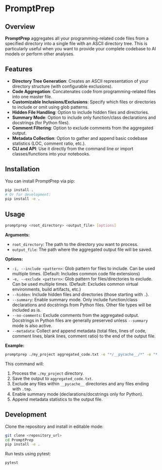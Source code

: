 # PromptPrep

## Overview

**PromptPrep** aggregates all your programming-related code files from a specified directory into a single file with an ASCII directory tree. This is particularly useful when you want to provide your complete codebase to AI models or perform other analyses.

## Features

- **Directory Tree Generation**: Creates an ASCII representation of your directory structure (with configurable exclusions).
- **Code Aggregation**: Concatenates code from programming-related files into one master file.
- **Customizable Inclusions/Exclusions**: Specify which files or directories to include or omit using glob patterns.
- **Hidden File Handling**: Option to include hidden files and directories.
- **Summary Mode**: Option to include only function/class declarations and docstrings (for Python files).
- **Comment Filtering**: Option to exclude comments from the aggregated output.
- **Metadata Collection**: Option to gather and append basic codebase statistics (LOC, comment ratio, etc.).
- **CLI and API**: Use it directly from the command line or import classes/functions into your notebooks.

## Installation

You can install PromptPrep via pip:

```bash
pip install .
# Or for development:
pip install -e .
```

## Usage

```bash
promptprep <root_directory> <output_file> [options]
```

**Arguments:**

*   `root_directory`: The path to the directory you want to process.
*   `output_file`: The path where the aggregated output file will be saved.

**Options:**

*   `-i, --include <pattern>`: Glob pattern for files to include. Can be used multiple times. (Default: Includes common code file extensions)
*   `-e, --exclude <pattern>`: Glob pattern for files/directories to exclude. Can be used multiple times. (Default: Excludes common virtual environments, build artifacts, etc.)
*   `--hidden`: Include hidden files and directories (those starting with `.`).
*   `--summary`: Enable summary mode. Only include function/class declarations and docstrings from Python files. Other file types will be included as is.
*   `--no-comments`: Exclude comments from the aggregated output. Docstrings in Python files are generally preserved unless `--summary` mode is also active.
*   `--metadata`: Collect and append metadata (total files, lines of code, comment lines, blank lines, comment ratio) to the end of the output file.

**Example:**

```bash
promptprep ./my_project aggregated_code.txt -e "*/__pycache__/*" -e "*.tmp" --summary --metadata
```

This command will:

1.  Process the `./my_project` directory.
2.  Save the output to `aggregated_code.txt`.
3.  Exclude any files within `__pycache__` directories and any files ending with `.tmp`.
4.  Enable summary mode (declarations/docstrings only for Python).
5.  Append metadata statistics to the output file.

## Development

Clone the repository and install in editable mode:

```bash
git clone <repository_url>
cd PromptPrep
pip install -e .
```

Run tests using pytest:

```bash
pytest
```
